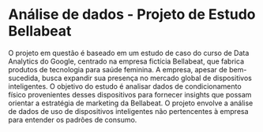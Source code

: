 # Análise de dados - Projeto de Estudo Bellabeat
O projeto em questão é baseado em um estudo de caso do curso de Data Analytics do Google, centrado na empresa fictícia Bellabeat, que fabrica produtos de tecnologia para saúde feminina. A empresa, apesar de bem-sucedida, busca expandir sua presença no mercado global de dispositivos inteligentes. O objetivo do estudo é analisar dados de condicionamento físico provenientes desses dispositivos para fornecer insights que possam orientar a estratégia de marketing da Bellabeat. O projeto envolve a análise de dados de uso de dispositivos inteligentes não pertencentes à empresa para entender os padrões de consumo. 

